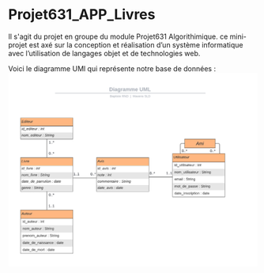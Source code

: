 # Projet631_APP_Livres
Il s'agit du projet en groupe du module Projet631 Algorithimique. ce mini-projet est axé sur la conception et réalisation d’un système informatique avec l’utilisation de langages objet et de technologies web.

Voici le diagramme UMl qui représente notre base de données :
![[alt text]](https://github.com/skiiing73/Projet631_APP_Livres/blob/sql/diagramme_uml.png)
